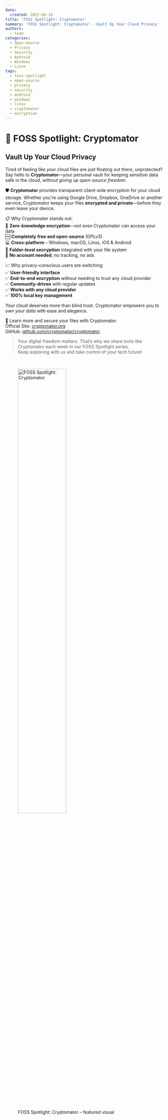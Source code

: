 ```yaml
---
date:
  created: 2025-06-16
title: 'FOSS Spotlight: Cryptomator'
summary: 'FOSS Spotlight: Cryptomator - Vault Up Your Cloud Privacy'
authors:
  - team
categories:
  - Open-Source
  - Privacy
  - Security
  - Android
  - Windows
  - Linux
tags:
  - foss-spotlight
  - open-source
  - privacy
  - security
  - android
  - windows
  - linux
  - cryptomator
  - encryption
---
```


# 🔦 FOSS Spotlight: Cryptomator

## Vault Up Your Cloud Privacy

Tired of feeling like your cloud files are just floating out there, unprotected?
Say hello to **Cryptomator**—your personal vault for keeping sensitive data safe
in the cloud, _without giving up open-source freedom_.

🛡️ **Cryptomator** provides transparent client-side encryption for your cloud
storage. Whether you're using Google Drive, Dropbox, OneDrive or another
service, Cryptomator keeps your files **encrypted and private**—before they even
leave your device.

<!-- more -->

📋 Why Cryptomator stands out:  
🔐 **Zero-knowledge encryption**—not even Cryptomator can access your data  
🆓 **Completely free and open-source** (GPLv3)  
💻 **Cross-platform** – Windows, macOS, Linux, iOS & Android  
📂 **Folder-level encryption** integrated with your file system  
💬 **No account needed**, no tracking, no ads

📈 Why privacy-conscious users are switching:  
✅ **User-friendly interface**  
✅ **End-to-end encryption** without needing to trust any cloud provider  
✅ **Community-driven** with regular updates  
✅ **Works with any cloud provider**  
✅ **100% local key management**

Your cloud deserves more than blind trust. Cryptomator empowers you to _own your
data_ with ease and elegance.

🔗 Learn more and secure your files with Cryptomator:  
Official Site: [cryptomator.org](https://cryptomator.org)  
GitHub: [github.com/cryptomator/cryptomator](https://github.com/cryptomator/cryptomator)

> Your digital freedom matters. That’s why we share tools like Cryptomator each
> week in our FOSS Spotlight series.  
> Keep exploring with us and take control of your tech future!

&nbsp;

<figure class="poster-figure">
  <source srcset="/img/cryptomator-promo.webp" type="image/webp" />
  <img src="/img/cryptomator-promo.png" alt="FOSS Spotlight: Cryptomator" style="width: 60%; height: 60%;">
  <figcaption>FOSS Spotlight: Cryptomator – featured visual</figcaption>
</figure>
